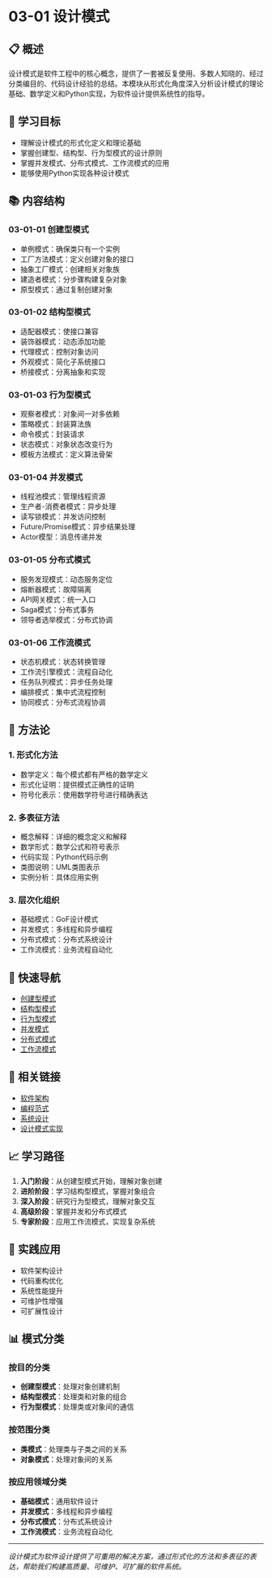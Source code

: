 # 03-01 设计模式

## 📋 概述

设计模式是软件工程中的核心概念，提供了一套被反复使用、多数人知晓的、经过分类编目的、代码设计经验的总结。本模块从形式化角度深入分析设计模式的理论基础、数学定义和Python实现，为软件设计提供系统性的指导。

## 🎯 学习目标

- 理解设计模式的形式化定义和理论基础
- 掌握创建型、结构型、行为型模式的设计原则
- 掌握并发模式、分布式模式、工作流模式的应用
- 能够使用Python实现各种设计模式

## 📚 内容结构

### 03-01-01 创建型模式

- 单例模式：确保类只有一个实例
- 工厂方法模式：定义创建对象的接口
- 抽象工厂模式：创建相关对象族
- 建造者模式：分步骤构建复杂对象
- 原型模式：通过复制创建对象

### 03-01-02 结构型模式

- 适配器模式：使接口兼容
- 装饰器模式：动态添加功能
- 代理模式：控制对象访问
- 外观模式：简化子系统接口
- 桥接模式：分离抽象和实现

### 03-01-03 行为型模式

- 观察者模式：对象间一对多依赖
- 策略模式：封装算法族
- 命令模式：封装请求
- 状态模式：对象状态改变行为
- 模板方法模式：定义算法骨架

### 03-01-04 并发模式

- 线程池模式：管理线程资源
- 生产者-消费者模式：异步处理
- 读写锁模式：并发访问控制
- Future/Promise模式：异步结果处理
- Actor模型：消息传递并发

### 03-01-05 分布式模式

- 服务发现模式：动态服务定位
- 熔断器模式：故障隔离
- API网关模式：统一入口
- Saga模式：分布式事务
- 领导者选举模式：分布式协调

### 03-01-06 工作流模式

- 状态机模式：状态转换管理
- 工作流引擎模式：流程自动化
- 任务队列模式：异步任务处理
- 编排模式：集中式流程控制
- 协同模式：分布式流程协调

## 🔬 方法论

### 1. 形式化方法

- 数学定义：每个模式都有严格的数学定义
- 形式化证明：提供模式正确性的证明
- 符号化表示：使用数学符号进行精确表达

### 2. 多表征方法

- 概念解释：详细的概念定义和解释
- 数学形式：数学公式和符号表示
- 代码实现：Python代码示例
- 类图说明：UML类图表示
- 实例分析：具体应用实例

### 3. 层次化组织

- 基础模式：GoF设计模式
- 并发模式：多线程和异步编程
- 分布式模式：分布式系统设计
- 工作流模式：业务流程自动化

## 📖 快速导航

- [创建型模式](03-01-01-创建型模式.md)
- [结构型模式](03-01-02-结构型模式.md)
- [行为型模式](03-01-03-行为型模式.md)
- [并发模式](03-01-04-并发模式.md)
- [分布式模式](03-01-05-分布式模式.md)
- [工作流模式](03-01-06-工作流模式.md)

## 🔗 相关链接

- [软件架构](../03-02-软件架构/README.md)
- [编程范式](../03-03-编程范式/README.md)
- [系统设计](../03-04-系统设计/README.md)
- [设计模式实现](../../06-组件算法/06-01-设计模式实现/README.md)

## 📈 学习路径

1. **入门阶段**：从创建型模式开始，理解对象创建
2. **进阶阶段**：学习结构型模式，掌握对象组合
3. **深入阶段**：研究行为型模式，理解对象交互
4. **高级阶段**：掌握并发和分布式模式
5. **专家阶段**：应用工作流模式，实现复杂系统

## 🎯 实践应用

- 软件架构设计
- 代码重构优化
- 系统性能提升
- 可维护性增强
- 可扩展性设计

## 📊 模式分类

### 按目的分类

- **创建型模式**：处理对象创建机制
- **结构型模式**：处理类和对象的组合
- **行为型模式**：处理类或对象间的通信

### 按范围分类

- **类模式**：处理类与子类之间的关系
- **对象模式**：处理对象间的关系

### 按应用领域分类

- **基础模式**：通用软件设计
- **并发模式**：多线程和异步编程
- **分布式模式**：分布式系统设计
- **工作流模式**：业务流程自动化

---

*设计模式为软件设计提供了可重用的解决方案，通过形式化的方法和多表征的表达，帮助我们构建高质量、可维护、可扩展的软件系统。*
